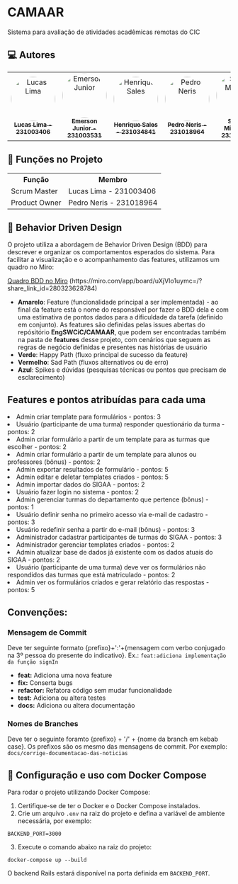 # CAMAAR
Sistema para avaliação de atividades acadêmicas remotas do CIC

<h2>💻 Autores</h2>

<table>
  <tr>
    <td align="center"><a href="https://github.com/lucasdbr05" target="_blank"><img style="border-radius: 50%;" src="https://github.com/lucasdbr05.png" width="100px;" alt="Lucas Lima"/><br /><sub><b>Lucas Lima - 231003406</b></sub></a><br /></td>
    <td align="center"><a href="https://github.com/EmersonJr" target="_blank"><img style="border-radius: 50%;" src="https://github.com/EmersonJr.png" width="100px;" alt="Emerson Junior"/><br /><sub><b>Emerson Junior - 231003531</b></sub></a><br /></td>
    <td align="center"><a href="https://github.com/hsaless" target="_blank"><img style="border-radius: 50%;" src="https://github.com/hsaless.png" width="100px;" alt="Henrique Sales"/><br /><sub><b>Henrique Sales - 231034841</b></sub></a><br /></td>
    <td align="center"><a href="https://github.com/pedro-neris" target="_blank"><img style="border-radius: 50%;" src="https://github.com/pedro-neris.png" width="100px;" alt="Pedro Neris"/><br /><sub><b>Pedro Neris - 231018964</b></sub></a><br /></td>
    <td align="center"><a href="https://github.com/suzanassm" target="_blank"><img style="border-radius: 50%;" src="https://github.com/suzanassm.png" width="100px;" alt="Suzana Miranda"/><br /><sub><b>Suzana Miranda - 231037020</b></sub></a><br /></td>
</table>

<h2>👥 Funções no Projeto</h2>
<table>
    <tr>
        <th>Função</th>
        <th>Membro</th>
    </tr>
    <tr>
        <td>Scrum Master</td>
        <td>Lucas Lima - 231003406</td>
    </tr>
    <tr>
        <td>Product Owner</td>
        <td>Pedro Neris - 231018964</td>
    </tr>
</table>

<h2>🧭 Behavior Driven Design</h2>
<p>O projeto utiliza a abordagem de Behavior Driven Design (BDD) para descrever e organizar os comportamentos esperados do sistema. Para facilitar a visualização e o acompanhamento das features, utilizamos um quadro no Miro:</p>

<p><a href="https://miro.com/app/board/uXjVIo1uymc=/?share_link_id=280323628784" target="_blank">Quadro BDD no Miro</a> (https://miro.com/app/board/uXjVIo1uymc=/?share_link_id=280323628784)</p>

<ul>
  <li><strong>Amarelo</strong>: Feature (funcionalidade principal a ser implementada) - ao final da feature está o nome do responsável por fazer o BDD dela e com uma estimativa de pontos dados para a dificuldade da tarefa (definido em conjunto). As features são definidas pelas issues abertas do  repósitório <b>EngSWCiC/CAMAAR</b>, que podem ser encontradas também na pasta de <b>features</b> desse projeto, com cenários que seguem as regras de negócio definidas e presentes nas histórias de usuário</li>
  <li><strong>Verde</strong>: Happy Path (fluxo principal de sucesso da feature)</li>
  <li><strong>Vermelho</strong>: Sad Path (fluxos alternativos ou de erro)</li>
  <li><strong>Azul</strong>: Spikes e dúvidas (pesquisas técnicas ou pontos que precisam de esclarecimento)</li>
</ul>

<h2> Features e pontos atribuídas para cada uma </h2>
  <li> Admin criar template para formulários - pontos: 3 </li>
  <li> Usuário (participante de uma turma) responder questionário da turma - pontos: 2 </li>
  <li> Admin criar formulário a partir de um template para as turmas que escolher - pontos: 2 </li>
  <li> Admin criar formulário a partir de um template para alunos ou professores (bônus) - pontos: 2 </li>
  <li> Admin exportar resultados de formulário - pontos: 5 </li>
  <li> Admin editar e deletar templates criados - pontos: 5 </li>
  <li> Admin importar dados do SIGAA - pontos: 2 </li>
  <li> Usuário fazer login no sistema - pontos: 2 </li>
  <li> Admin gerenciar turmas do departamento que pertence (bônus) - pontos: 1 </li>
  <li> Usuário definir senha no primeiro acesso via e-mail de cadastro - pontos: 3 </li>
  <li> Usuário redefinir senha a partir do e-mail (bônus) - pontos: 3 </li>
  <li> Administrador cadastrar participantes de turmas do SIGAA - pontos: 3 </li>
  <li> Administrador gerenciar templates criados - pontos: 2 </li>
  <li> Admin atualizar base de dados já existente com os dados atuais do SIGAA - pontos: 2 </li>
  <li> Usuário (participante de uma turma) deve ver os formulários não respondidos das turmas que está matriculado - pontos: 2</li>
  <li> Admin ver os formulários criados e gerar relatório das respostas - pontos: 5</li>
</ul>


## Convenções:
### Mensagem de Commit
Deve ter seguinte formato {prefixo}+':'+{mensagem com verbo conjugado na 3º pessoa do presente do indicativo}. Ex.: `feat:adiciona implementação da função signIn`

- **feat:** Adiciona uma nova feature
- **fix:** Conserta bugs
- **refactor:** Refatora código sem mudar funcionalidade
- **test:** Adiciona ou altera testes
- **docs:** Adiciona ou altera documentação

### Nomes de Branches
Deve ter o seguinte foramto {prefixo} + '/' + {nome da branch em kebab case}. Os prefixos são os mesmo das mensagens de commit. Por exemplo:
`docs/corrige-documentacao-das-noticias`

## 🐳 Configuração e uso com Docker Compose

Para rodar o projeto utilizando Docker Compose:

1. Certifique-se de ter o Docker e o Docker Compose instalados.
2. Crie um arquivo `.env` na raiz do projeto e defina a variável de ambiente necessária, por exemplo:

```
BACKEND_PORT=3000
```

3. Execute o comando abaixo na raiz do projeto:

```
docker-compose up --build
```

O backend Rails estará disponível na porta definida em `BACKEND_PORT`.
